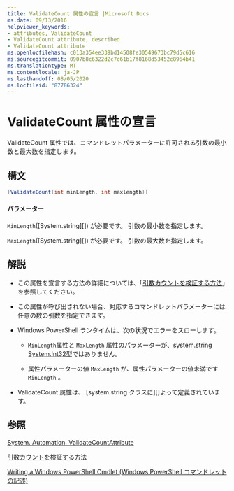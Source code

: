 ```yaml
---
title: ValidateCount 属性の宣言 |Microsoft Docs
ms.date: 09/13/2016
helpviewer_keywords:
- attributes, ValidateCount
- ValidateCount attribute, described
- ValidateCount attribute
ms.openlocfilehash: c013a354ee339bd14508fe30549673bc79d5c616
ms.sourcegitcommit: 0907b8c6322d2c7c61b17f8168d53452c8964b41
ms.translationtype: MT
ms.contentlocale: ja-JP
ms.lasthandoff: 08/05/2020
ms.locfileid: "87786324"
---
```

# <a name="validatecount-attribute-declaration"></a>ValidateCount 属性の宣言

ValidateCount 属性では、コマンドレットパラメーターに許可される引数の最小数と最大数を指定します。

## <a name="syntax"></a>構文

```csharp
[ValidateCount(int minLength, int maxlength)]
```

#### <a name="parameters"></a>パラメーター

`MinLength`([System.string][]) が必要です。 引数の最小数を指定します。

`MaxLength`([System.string][]) が必要です。 引数の最大数を指定します。

## <a name="remarks"></a>解説

- この属性を宣言する方法の詳細については、「[引数カウントを検証する方法][]」を参照してください。

- この属性が呼び出されない場合、対応するコマンドレットパラメーターには任意の数の引数を指定できます。

- Windows PowerShell ランタイムは、次の状況でエラーをスローします。

  - `MinLength`属性と `MaxLength` 属性のパラメーターが、system.string [System.Int32][]型ではありません。

  - 属性パラメーターの値 `MaxLength` が、属性パラメーターの値未満です `MinLength` 。

- ValidateCount 属性は、 [system.string クラスに][]よって定義されています。

## <a name="see-also"></a>参照

[System. Automation. ValidateCountAttribute][]

[引数カウントを検証する方法][]

[Writing a Windows PowerShell Cmdlet (Windows PowerShell コマンドレットの記述)][]

[引数カウントを検証する方法]: how-to-validate-an-argument-count.md
[Writing a Windows PowerShell Cmdlet (Windows PowerShell コマンドレットの記述)]: writing-a-windows-powershell-cmdlet.md

[System.Int32]: /dotnet/api/System.Int32
[System. Automation. ValidateCountAttribute]: /dotnet/api/System.Management.Automation.ValidateCountAttribute
